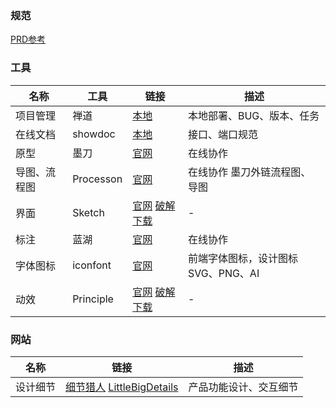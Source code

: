 ### 规范
<a href="http://jiangdong.me/guide" target="_blank">PRD参考</a>

### 工具
|名称|工具|链接|描述|
| --- | --- | --- | --- |
|项目管理|禅道|<a href="http://pms.aitelife.com/" target="_blank">本地</a>|本地部署、BUG、版本、任务|
|在线文档|showdoc|<a href="http://api.cdlhzz.cn/index.php?s=/Home/Item/index" target="_blank">本地</a>|接口、端口规范|
|原型|墨刀|<a href="https://modao.cc/" target="_blank">官网</a>|在线协作|
|导图、流程图|Processon|<a href="https://www.processon.com/" target="_blank">官网</a>|在线协作 墨刀外链流程图、导图|
|界面|Sketch|<a href="https://www.sketchapp.com/" target="_blank">官网</a> <a href="http://xclient.info/" target="_blank">破解下载</a>|-|
|标注|蓝湖|<a href="https://lanhuapp.com/" target="_blank">官网</a>|在线协作|
|字体图标|iconfont|<a href="http://www.iconfont.cn/" target="_blank">官网</a>|前端字体图标，设计图标SVG、PNG、AI|
|动效|Principle|<a href="http://principleformac.com/" target="_blank">官网</a> <a href="http://xclient.info/" target="_blank">破解下载</a>|-|

### 网站
|名称|链接|描述|
| --- | --- | --- |
|设计细节|<a href="https://www.uisdc.com/hunters" target="_blank">细节猎人</a> <a href="http://littlebigdetails.com/" target="_blank">LittleBigDetails</a>|产品功能设计、交互细节|
